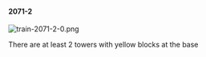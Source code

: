 #### 2071-2
![train-2071-2-0.png](https://github.com/lil-lab/nlvr/raw/master/nlvr/train/images/69/train-2071-2-0.png "train-2071-2-0.png")

There are at least 2 towers with yellow blocks at the base